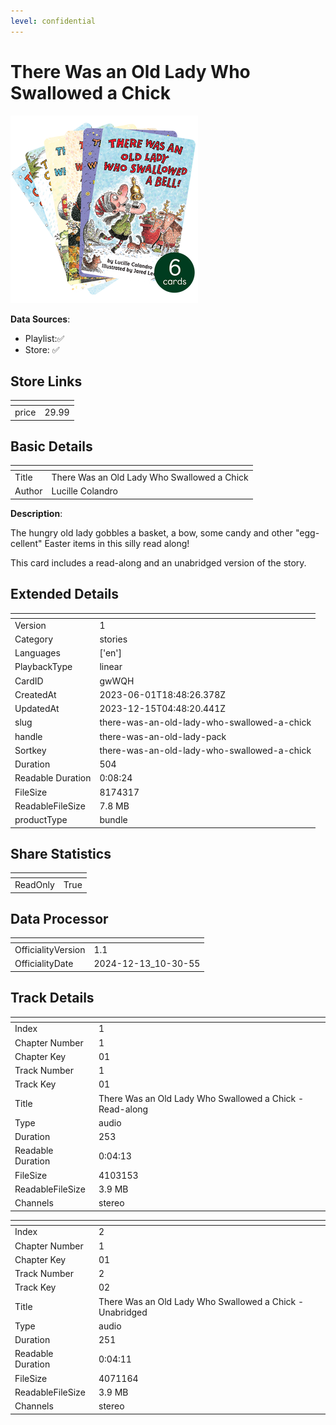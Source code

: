 ```yaml
---
level: confidential
---
```

# There Was an Old Lady Who Swallowed a Chick

![card_[gwWQH].png](../../img/cards/card_[gwWQH].png)

**Data Sources**: 

- Playlist:✅
- Store: ✅


## Store Links

| <!-- --> | <!-- --> |
| - | - |
| price | 29.99 |


## Basic Details

| <!-- --> | <!-- --> |
| - | - |
| Title | There Was an Old Lady Who Swallowed a Chick |
| Author | Lucille Colandro |

**Description**:

The hungry old lady gobbles a basket, a bow, some candy and other "egg-cellent" Easter items in this silly read along!

This card includes a read-along and an unabridged version of the story.


## Extended Details

| <!-- --> | <!-- --> |
| - | - |
| Version | 1 |
| Category | stories |
| Languages | ['en'] |
| PlaybackType | linear |
| CardID | gwWQH |
| CreatedAt | 2023-06-01T18:48:26.378Z |
| UpdatedAt | 2023-12-15T04:48:20.441Z |
| slug | there-was-an-old-lady-who-swallowed-a-chick |
| handle | there-was-an-old-lady-pack |
| Sortkey | there-was-an-old-lady-who-swallowed-a-chick |
| Duration | 504 |
| Readable Duration | 0:08:24 |
| FileSize | 8174317 |
| ReadableFileSize | 7.8 MB |
| productType | bundle |


## Share Statistics

| <!-- --> | <!-- --> |
| - | - |
| ReadOnly | True |


## Data Processor

| <!-- --> | <!-- --> |
| - | - |
| OfficialityVersion | 1.1
| OfficialityDate | 2024-12-13_10-30-55


## Track Details

| <!-- --> | <!-- --> |
| - | - |
| Index | 1 |
| Chapter Number | 1 |
| Chapter Key | 01 |
| Track Number | 1 |
| Track Key | 01 |
| Title | There Was an Old Lady Who Swallowed a Chick - Read-along |
| Type | audio |
| Duration | 253 |
| Readable Duration | 0:04:13 |
| FileSize | 4103153 |
| ReadableFileSize | 3.9 MB |
| Channels | stereo |

| <!-- --> | <!-- --> |
| - | - |
| Index | 2 |
| Chapter Number | 1 |
| Chapter Key | 01 |
| Track Number | 2 |
| Track Key | 02 |
| Title | There Was an Old Lady Who Swallowed a Chick - Unabridged |
| Type | audio |
| Duration | 251 |
| Readable Duration | 0:04:11 |
| FileSize | 4071164 |
| ReadableFileSize | 3.9 MB |
| Channels | stereo |

